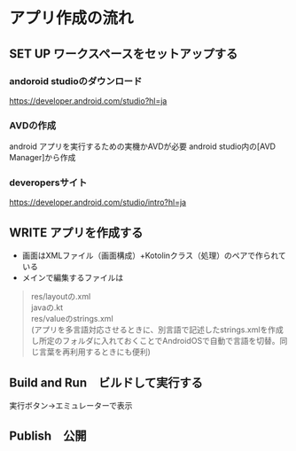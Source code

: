 # アプリ作成の流れ
## SET UP ワークスペースをセットアップする
### andoroid studioのダウンロード
https://developer.android.com/studio?hl=ja
### AVDの作成
android アプリを実行するための実機かAVDが必要
android studio内の[AVD Manager]から作成
### deveropersサイト
https://developer.android.com/studio/intro?hl=ja

## WRITE アプリを作成する
- 画面はXMLファイル（画面構成）+Kotolinクラス（処理）のペアで作られている
- メインで編集するファイルは
> res/layoutの.xml<br>
> javaの.kt<br>
> res/valueのstrings.xml<br>
> (アプリを多言語対応させるときに、別言語で記述したstrings.xmlを作成し所定のフォルダに入れておくことでAndroidOSで自動で言語を切替。同じ言葉を再利用するときにも便利)<br>
 
## Build and Run　ビルドして実行する
実行ボタン→エミュレーターで表示

## Publish　公開
